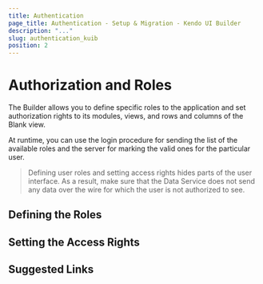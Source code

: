 ```yaml
---
title: Authentication
page_title: Authentication - Setup & Migration - Kendo UI Builder
description: "..."
slug: authentication_kuib
position: 2
---
```


# Authorization and Roles

The Builder allows you to define specific roles to the application and set authorization rights to its modules, views, and rows and columns of the Blank view.

At runtime, you can use the login procedure for sending the list of the available roles and the server for marking the valid ones for the particular user.

> Defining user roles and setting access rights hides parts of the user interface. As a result, make sure that the Data Service does not send any data over the wire for which the user is not authorized to see.

## Defining the Roles


## Setting the Access Rights


## Suggested Links
